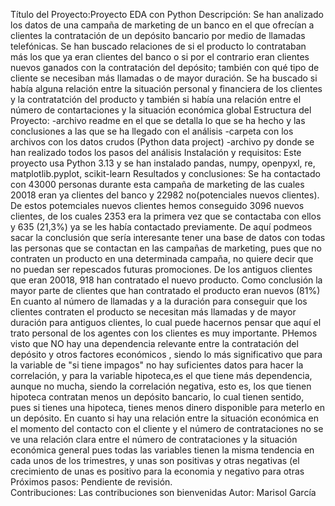 Título del Proyecto:Proyecto EDA con Python
Descripción: Se han analizado los datos de una campaña de marketing de un banco en el que ofrecían a clientes la contratación de un depósito bancario por medio de llamadas telefónicas. Se han buscado relaciones de si el producto lo contrataban más los que ya eran clientes del banco o si por el contrario eran clientes nuevos ganados con la contratación del depósito; también con qué tipo de cliente se necesiban más llamadas o de mayor duración. Se ha buscado si había alguna relación entre la situación personal y financiera de los clientes y la contratatción del producto y también si había una relación entre el número de contartaciones y la situación económica global
Estructura del Proyecto:                                                                                                                                                                                                   -archivo readme en el que se detalla lo que se ha hecho y las conclusiones a las que se ha llegado con el análisis                                                                                                     -carpeta con los archivos con los datos crudos  (Python data project)                                                                                                                                                 -archivo py donde se han realizado todos los pasos del análisis
Instalación y requisitos:                                                                                                                                                                                             Este proyecto usa Python 3.13 y se han instalado pandas, numpy, openpyxl, re, matplotlib.pyplot, scikit-learn 
Resultados y conclusiones: Se ha contactado con 43000 personas durante esta campaña de marketing de las cuales 20018 eran ya clientes del banco y 22982 no(potenciales nuevos clientes). De estos potemciales nuevos clientes hemos conseguido 3096 nuevos clientes, de los cuales 2353 era la primera vez que se contactaba con ellos y 635 (21,3%) ya se les había contactado previamente. De aquí podmeos sacar la conclusión que sería interesante tener una base de datos con todas las personas que se contactan en las campañas de marketing, pues que no contraten un producto en una determinada campaña, no quiere decir que no puedan ser repescados futuras promociones. De los antiguos clientes que eran 20018, 918 han contratado el nuevo producto. Como conclusión la mayor parte de clientes que han contratado el producto eran nuevos (81%)                     En cuanto al número de llamadas y a la duración para conseguir que los clientes contraten el producto se necesitan más llamadas y de mayor duración para antiguos clientes, lo cual puede hacernos pensar que aquí el trato personal de los agentes con los clientes es muy importante.                                                                                                                                                PHemos visto que NO hay una dependencia relevante entre la contratación del depósito y  otros factores económicos , siendo lo más significativo que para la variable de "si tiene impagos" no hay suficientes datos  para hacer la correlación, y para la variable hipoteca,es el que tiene más dependencia, aunque no mucha, siendo la correlación negativa, esto es, los que tienen hipoteca contratan menos un depósito bancario, lo cual tienen sentido, pues si tienes una hipoteca, tienes menos dinero disponible para meterlo en un depósito.                                                                                                         En cuanto si hay una relación entre la situación económica en el momento del contacto con el cliente y el número de contrataciones no se ve una relación clara  entre el número de contrataciones y la situación económica general pues todas las variables tienen la misma tendencia en cada unos de los trimestres, y unas son positivas y otras negativas (el crecimiento de unas es positivo para la economia y negativo para otras
Próximos pasos: Pendiente de revisión.   
Contribuciones: Las contribuciones son bienvenidas
Autor: Marisol García

